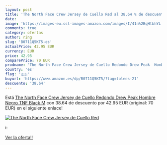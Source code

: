 ```yaml
---
layout: post
title: 'The North Face Crew Jersey de Cuello Red al 38.64 % de descuento'
date: 
image: 'https://images-eu.ssl-images-amazon.com/images/I/41n%2BqHtbhYL._SL200_.jpg'
comments: true
category: ofertas
author: ring
slug: 'B0711Q5KT5-es'
actualPrice: 42.95 EUR
currency: EUR
price: 42.95
comparePrice: 70 EUR
prodname: 'The North Face Crew Jersey de Cuello Redondo Drew Peak  Hombre  Negro  TNF Black   M'
country: 'es'
flag: '🇪🇸'
buyurl: 'https://www.amazon.es/dp/B0711Q5KT5/?tag=tolees-21'
descuento: '38.64'
---
```


Está [The North Face Crew Jersey de Cuello Redondo Drew Peak  Hombre  Negro  TNF Black   M](https://www.amazon.es/dp/B0711Q5KT5/?tag=tolees-21) con 38.64 de descuento por 42.95 EUR (original: 70 EUR) en el siguiente enlace!

[![The North Face Crew Jersey de Cuello Red](https://images-eu.ssl-images-amazon.com/images/I/41n%2BqHtbhYL._SL200_.jpg)](https://www.amazon.es/dp/B0711Q5KT5/?tag=tolees-21)

ℹ️:


[Ver la oferta!!](https://www.amazon.es/dp/B0711Q5KT5/?tag=tolees-21)
